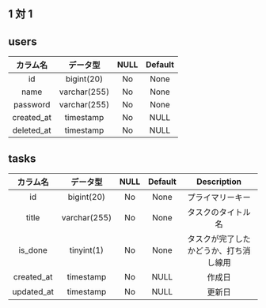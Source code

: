 ## 1 対 1

## users

|  カラム名  |   データ型   | NULL | Default |
| :--------: | :----------: | :--: | :-----: |
|     id     |  bigint(20)  |  No  |  None   |
|    name    | varchar(255) |  No  |  None   |
|  password  | varchar(255) |  No  |  None   |
| created_at |  timestamp   |  No  |  NULL   |
| deleted_at |  timestamp   |  No  |  NULL   |

## tasks

|  カラム名  |   データ型   | NULL | Default |              Description               |
| :--------: | :----------: | :--: | :-----: | :------------------------------------: |
|     id     |  bigint(20)  |  No  |  None   |            プライマリーキー            |
|   title    | varchar(255) |  No  |  None   |           タスクのタイトル名           |
|  is_done   |  tinyint(1)  |  No  |  None   | タスクが完了したかどうか、打ち消し線用 |
| created_at |  timestamp   |  No  |  NULL   |                 作成日                 |
| updated_at |  timestamp   |  No  |  NULL   |                 更新日                 |
